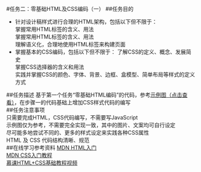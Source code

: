 #任务二：零基础HTML及CSS编码（一）
##任务目的
* 针对设计稿样式进行合理的HTML架构，包括以下但不限于：<br/>
  掌握常用HTML标签的含义、用法<br/>
  掌握常用HTML标签的含义、用法<br/>
  理解语义化，合理地使用HTML标签来构建页面<br/>
* 掌握基本的CSS编码，包括以下但不限于：
  了解CSS的定义、概念、发展简史<br/>
  掌握CSS选择器的含义和用法<br/>
  实践并掌握CSS的颜色、字体、背景、边框、盒模型、简单布局等样式的定义方式<br/>

##任务描述
基于第一个任务“零基础HTML编码”的代码，参考[示例图（点击查看）](http://7xrp04.com1.z0.glb.clouddn.com/task_1_2_1.jpg)，在步骤一的代码基础上增加CSS样式代码的编写<br/>
##任务注意事项<br/>
只需要完成HTML，CSS代码编写，不需要写JavaScript<br/>
示例图仅为参考，不需要完全实现一致，其中的图片、文案均可自行设定<br/>
尽可能多地尝试不同的、更多的样式设定来实践各种CSS属性<br/>
HTML 及 CSS 代码结构清晰、规范<br/>
##在线学习参考资料
[MDN HTML入门](https://developer.mozilla.org/zh-CN/docs/Web/Guide/HTML/Introduction)<br/>
[MDN CSS入门教程](https://developer.mozilla.org/zh-CN/docs/Web/Guide/CSS/Getting_started)<br/>
[慕课HTML+CSS基础教程视频](http://www.imooc.com/learn/9)<br/>
